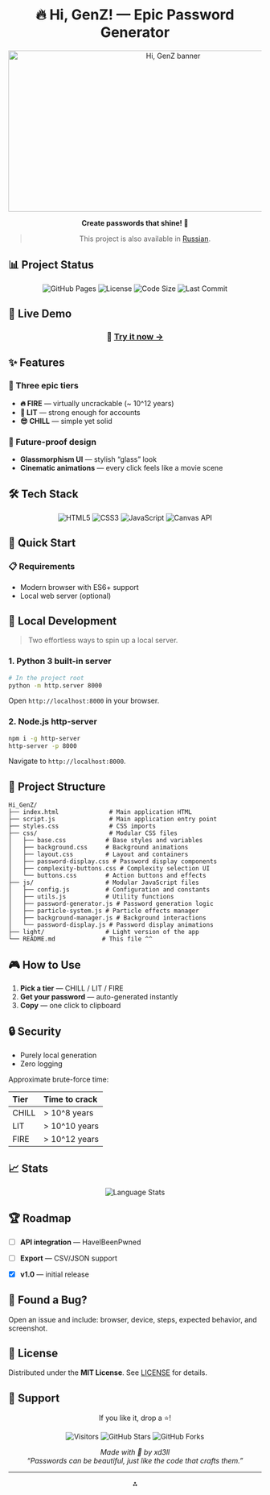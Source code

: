 <div align="center">

# 🔥 Hi, GenZ! — Epic Password Generator

<img src="https://socialify.git.ci/DELMEERs/Hi_GenZ/image?description=1&forks=1&issues=1&language=1&name=1&pattern=Plus&pulls=1&stargazers=1&theme=Dark" alt="Hi, GenZ banner" width="640" height="320" />

**Create passwords that shine! 🚀**  

>  This project is also available in [Russian](README.ru.md).


</div>

## 📊 Project Status

<div align="center">

![GitHub Pages](https://img.shields.io/github/deployments/DELMEERs/Hi_GenZ/github-pages?style=for-the-badge&logo=github&logoColor=white&label=LIVE%20DEMO)
![License](https://img.shields.io/github/license/DELMEERs/Hi_GenZ?style=for-the-badge&color=brightgreen)
![Code Size](https://img.shields.io/github/languages/code-size/DELMEERs/Hi_GenZ?style=for-the-badge&color=orange)
![Last Commit](https://img.shields.io/github/last-commit/DELMEERs/Hi_GenZ?style=for-the-badge&color=red)

</div>

## 🎯 Live Demo

<div align="center">

### 🌟 [Try it now →](https://delmeers.github.io/Hi_GenZ/)

</div>

## ✨ Features

### 🔐 Three epic tiers

- **🔥 FIRE** — virtually uncrackable (~ 10^12 years)
- **🚀 LIT** — strong enough for accounts
- **😎 CHILL** — simple yet solid


### 🎨 Future-proof design

- **Glassmorphism UI** — stylish “glass” look
- **Cinematic animations** — every click feels like a movie scene

## 🛠️ Tech Stack

<div align="center">

![HTML5](https://img.shields.io/badge/HTML5-E34F26?style=for-the-badge&logo=html5&logoColor=white)
![CSS3](https://img.shields.io/badge/CSS3-1572B6?style=for-the-badge&logo=css3&logoColor=white)
![JavaScript](https://img.shields.io/badge/JavaScript-F7DF1E?style=for-the-badge&logo=javascript&logoColor=black)
![Canvas API](https://img.shields.io/badge/Canvas_API-FF6B6B?style=for-the-badge&logo=html5&logoColor=white)

</div>

## 🚀 Quick Start

### 📋 Requirements

- Modern browser with ES6+ support
- Local web server (optional)


## 🏁 Local Development

> Two effortless ways to spin up a local server.

### 1. Python 3 built-in server

```bash
# In the project root
python -m http.server 8000
```

Open `http://localhost:8000` in your browser.

### 2. Node.js http-server

```bash
npm i -g http-server
http-server -p 8000
```

Navigate to `http://localhost:8000`.

## 📁 Project Structure

```
Hi_GenZ/
├── index.html              # Main application HTML
├── script.js               # Main application entry point
├── styles.css              # CSS imports
├── css/                    # Modular CSS files
│   ├── base.css           # Base styles and variables
│   ├── background.css     # Background animations
│   ├── layout.css         # Layout and containers
│   ├── password-display.css # Password display components
│   ├── complexity-buttons.css # Complexity selection UI
│   └── buttons.css        # Action buttons and effects
├── js/                    # Modular JavaScript files
│   ├── config.js          # Configuration and constants
│   ├── utils.js           # Utility functions
│   ├── password-generator.js # Password generation logic
│   ├── particle-system.js # Particle effects manager
│   ├── background-manager.js # Background interactions
│   └── password-display.js # Password display animations
├── light/                 # Light version of the app
└── README.md             # This file ^^
```


## 🎮 How to Use

1. **Pick a tier** — CHILL / LIT / FIRE
2. **Get your password** — auto-generated instantly
3. **Copy** — one click to clipboard

## 🔒 Security

- Purely local generation
- Zero logging

Approximate brute-force time:


| Tier | Time to crack |
| :-- | :-- |
| CHILL | > 10^8 years |
| LIT | > 10^10 years |
| FIRE | > 10^12 years |

## 📈 Stats

<div align="center">

![Language Stats](https://github-readme-stats.vercel.app/api/top-langs/?username=DELMEERs&layout=compact&theme=tokyonight&hide_border=true)

</div>

## 🏆 Roadmap

- [ ] **API integration** — HaveIBeenPwned
- [ ] **Export** — CSV/JSON support
- [x] **v1.0** — initial release


## 🐛 Found a Bug?

Open an issue and include: browser, device, steps, expected behavior, and screenshot.

## 📄 License

Distributed under the **MIT License**.
See [LICENSE](LICENSE) for details.

## 💖 Support

<div align="center">

If you like it, drop a ⭐!  

![Visitors](https://visitor-badge.laobi.icu/badge?page_id=DELMEERs.Hi_GenZ&left_color=gray&right_color=blue)
![GitHub Stars](https://img.shields.io/github/stars/DELMEERs/Hi_GenZ?style=social)
![GitHub Forks](https://img.shields.io/github/forks/DELMEERs/Hi_GenZ?style=social)

*Made with 💜 by xd3ll*  
_“Passwords can be beautiful, just like the code that crafts them.”_

</div>

---

<div style="text-align: center">⁂</div>